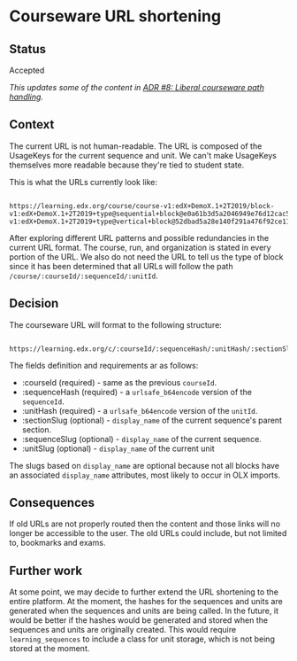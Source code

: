 # Courseware URL shortening

## Status

Accepted

_This updates some of the content in [ADR #8: Liberal courseware path handling](./0008-liberal-courseware-path-handling.md)._

## Context

The current URL is not human-readable. The URL is composed of the UsageKeys for the current sequence and unit. We can't make UsageKeys themselves more readable because they're tied to student state.

This is what the URLs currently look like:

```

https://learning.edx.org/course/course-v1:edX+DemoX.1+2T2019/block-v1:edX+DemoX.1+2T2019+type@sequential+block@e0a61b3d5a2046949e76d12cac5df493/block-v1:edX+DemoX.1+2T2019+type@vertical+block@52dbad5a28e140f291a476f92ce11996

```

After exploring different URL patterns and possible redundancies in the current URL format. The course, run, and organization is stated in every portion of the URL. We also do not need the URL to tell us the type of block since it has been determined that all URLs will follow the path` /course/:courseId/:sequenceId/:unitId`.

## Decision

The courseware URL will format to the following structure:

```

https://learning.edx.org/c/:courseId/:sequenceHash/:unitHash/:sectionSlug/:sequenceSlug/:unitSlug/
```

The fields definition and requirements ar as follows:

* :courseId (required) - same as the previous `courseId`.
* :sequenceHash (required) - a `urlsafe_b64encode` version of the `sequenceId`.
* :unitHash (required) - a `urlsafe_b64encode` version of the `unitId`.
* :sectionSlug (optional) - `display_name` of the current sequence's parent section.
* :sequenceSlug (optional) - `display_name` of the current sequence.
* :unitSlug (optional) - `display_name` of the current unit

The slugs based on `display_name` are optional because not all blocks have an associated `display_name` attributes, most likely to occur in OLX imports.

## Consequences

If old URLs are not properly routed then the content and those links will no longer be accessible to the user. The old URLs could include, but not limited to, bookmarks and exams.

## Further work

At some point, we may decide to further extend the URL shortening to the entire platform. At the moment, the hashes for the sequences and units are generated when the sequences and units are being called. In the future, it would be better if the hashes would be generated and stored when the sequences and units are originally created. This would require `learning_sequences` to include a class for unit storage, which is not being stored at the moment.
